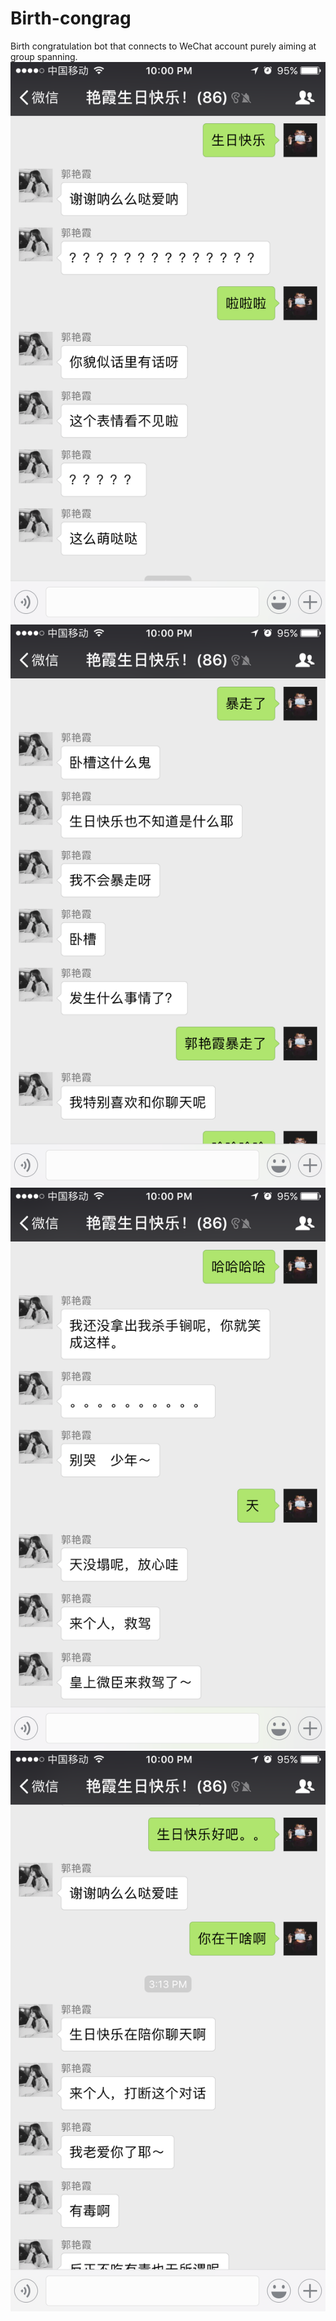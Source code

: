 # Birth-congrag

Birth congratulation bot that connects to WeChat account purely aiming at group spanning.
![](img/IMG_4293.PNG)
![](img/IMG_4294.PNG)
![](img/IMG_4295.PNG)
![](img/IMG_4296.PNG)
